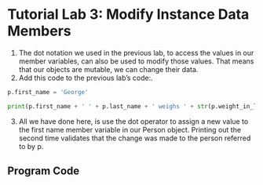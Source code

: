# Tutorial Lab 3: Modify Instance Data Members

1. The dot notation we used in the previous lab, to access the values in our member variables, can also be used to modify those values. That means that our objects are mutable, we can change their data.<br>
2. Add this code to the previous lab’s code:.<br>

```python
p.first_name = 'George'

print(p.first_name + ' ' + p.last_name + ' weighs ' + str(p.weight_in_lbs) + 'lbs.')
```

3. All we have done here, is use the dot operator to assign a new value to the first name member variable in our Person object. Printing out the second time validates that the change was made to the person referred to by p.

## Program Code

```python

```
